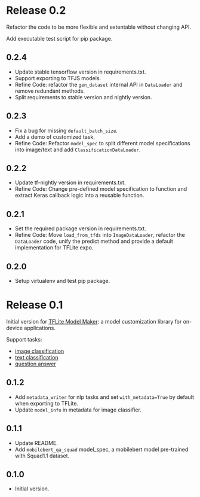 # Release 0.2

Refactor the code to be more flexible and extentable without changing API.

Add executable test script for pip package.

## 0.2.4

*   Update stable tensorflow version in requirements.txt.
*   Support exporting to TFJS models.
*   Refine Code: refactor the `gen_dataset` internal API in `DataLoader` and
    remove redundant methods.
*   Split requirements to stable version and nightly version.

## 0.2.3

*   Fix a bug for missing `default_batch_size`.
*   Add a demo of customized task.
*   Refine Code: Refactor `model_spec` to split different model specifications
    into image/text and add `ClassificationDataLoader`.

## 0.2.2

*   Update tf-nightly version in requirements.txt.
*   Refine Code: Change pre-defined model specification to function and extract
    Keras callback logic into a reusable function.

## 0.2.1

*   Set the required package version in requirements.txt.
*   Refine Code: Move `load_from_tfds` into `ImageDataLoader`, refactor the
    `DataLoader` code, unify the predict method and provide a default
    implementation for TFLite expo.

## 0.2.0

*   Setup virtualenv and test pip package.

# Release 0.1

Initial version for
[TFLite Model Maker](https://www.tensorflow.org/lite/guide/model_maker): a model
customization library for on-device applications.

Support tasks:

*   [image classification](https://www.tensorflow.org/lite/tutorials/model_maker_image_classification)
*   [text classification](https://www.tensorflow.org/lite/tutorials/model_maker_text_classification)
*   [question answer](https://www.tensorflow.org/lite/tutorials/model_maker_question_answer)

## 0.1.2

*   Add `metadata_writer` for nlp tasks and set `with_metadata=True` by default
    when exporting to TFLite.
*   Update `model_info` in metadata for image classifier.

## 0.1.1

*   Update README.
*   Add `mobilebert_qa_squad` model_spec, a mobilebert model pre-trained with
    Squad1.1 dataset.

## 0.1.0

*   Initial version.
